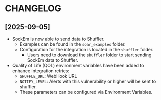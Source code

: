# CHANGELOG

## [2025-09-05]
- SockEm is now able to send data to Shuffler.
    - Examples can be found in the `soar_examples` folder.
    - Configuration for the integration is located in the `shuffler` folder.
        - Users need to download the `shuffler` folder to start sending SockEm data to Shuffler.
- Quality of Life (QOL) environment variables have been added to enhance integration retries:
    - `SHUFFLE_URL`: WebHook URL
    - `NOTIFY_LEVEL`: Alerts with this vulnerability or higher will be sent to shuffler.
    - These parameters can be configured via Environment Variables.